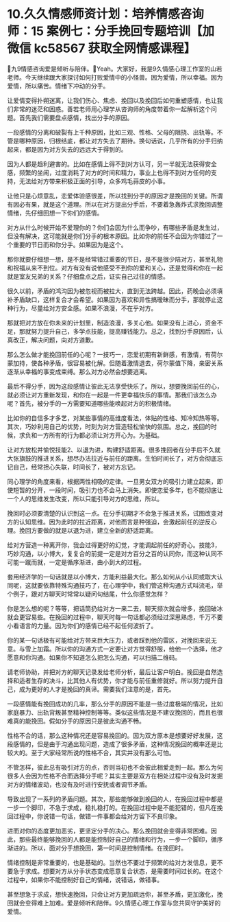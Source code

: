 # 10.久久情感师资计划：培养情感咨询师：15 案例七：分手挽回专题培训【加微信 kc58567 获取全网情感课程】

🎼九9情感咨询爱是倾听与陪伴。🎼Yeah。大家好，我是9久情感心理工作室的山若老师。今天继续跟大家探讨如何打败爱情中的小怪兽。因为爱情，所以幸福。因为爱情，所以痛苦。情绪下冲动的分手。

让爱情变得扑朔迷离，让我们伤心、焦虑、挽回以及挽回后如何重塑感情，也让我们非常的迷茫和困惑。善若老师用心理学从咨询师的角度带着你一起解析这个问题。首先我们需要盘点感情，找出分手的原因。

一段感情的分离和破裂有上千种原因，比如三观、性格、父母的阻挠、出轨等。不管是哪种原因，归根结底，都让对方失去了期待。换句话说，几乎所有的分手归纳起来，都是因为对方失去的远远大于得到的。

因为人都是趋利避害的。比如在感情上得不到对方认可，另一半就无法获得安全感，频繁的坐闹，过度消耗了对方的时间和精力，事业上也得不到对方任何的支持，无法给对方带来积极正面的引导，众多鸡毛蒜皮的小事。

让他只是心烦意乱，恋爱体验感很差，所以找到分手的原因才是挽回的关键。所谓有因必有果，就是这个道理。所以在对方提出分手后，不要着急轰炸式求挽回调整情绪，先仔细回想一下你们的感情。

对方从什么时候开始不爱理你的？你们会因为什么而争吵，有哪些矛盾是发生过，但没有解决，这可能就是你们分手的根本原因。比如你的前任不会因为你错过了一个重要的节日而和你分手。如果因为是这个。

那你就要仔细想一想，是不是经常错过重要的节日，是不是很少陪对方，甚至礼物和祝福从来不到位。对方有没有说他感受不到你的爱和关心，还是觉得和你在一起就是室友兄弟的关系？仔细盘点之后，证实自己过往的情感。

很久以前，矛盾的鸿沟因为被忽视而被拉大，直到无法跨越。因此，药晚会必须填补矛盾缺口，这样复合才会希望。如果因为喜欢和异性搞暧昧而分手，那就停止这种行为，尽量给对方安全感。如果不浪漫，不在乎对方。

那就把对方放在你未来的计划里，制造浪漫，多关心他。如果没有上进心，资金不足，那就努力提升自己，多学点技能，提高赚钱能力。总之，找到分手原因后，认真改正，解决问题，向对方道歉。

那么怎么做才能挽回前任的心呢？一技巧一，恋爱初期有新鲜感，有激情，有荷尔蒙加持，使各种矛盾，很容易被化解。但随着激情退去，荷尔蒙值下降，亲密关系逐渐从幸福的事变成束缚。那么对方必然会想要逃离。

最后不得分手，因为这段感情让彼此无法享受快乐了。所以，想要挽回前任的心，就必须让对方重新发现，和你在一起是一件更幸福快乐的事情。那我们该怎么办呢？首先，被分手的一方需要知道哪些能唤起对方的积极情绪。

比如你的自信多才多艺，对某些事情的高维度看法，体贴的性格、知冷知热等等。其次，巧妙利用自己的优势，时刻为对方营造轻松愉快的氛围。总之，挽回的时候，求负和一方所有的行为都必须让对方开心为。为基础。

让对方放松并愉悦技能2、以退为进，构建舒适距离。很多挽回者在分手后不久就大张旗鼓的推进关系，想尽办法拉近与前任的距离。生怕时间长了，对方会彻底忘记自己，经常担心失联，时间长了，被对方忘记。

同心理学的角度来看，根据两性相吸的定律。一旦男女双方的吸引力建立起来，即使短暂的分开，一段时间，吸引力也不会马上消失。即使恋爱多年，也不能彻底让一个人的思维发生改变，所以只能引导对方的思维，所以。

挽回时必须要清楚的认识到这一点。在分手初期才不会急于推进关系，试图改变对方的认知思维。因为此时的拉近距离，对他而言是种强迫，会激起前任的逆反心理。挽回方要做的就是以退为进，建立全新的舒适距离。

给对方营造一种离开你，我会过得更好的幻觉，才能调起前任的好奇心。技能3，巧妙沟通，以小博大，复复合的前提一定是对方百分之百的认同你，而这种认同不可能一蹴而就，一定是循序渐进，由小到大的过程。

套用经济学的一句话就是以小博大，方能利益最大化。那么如何从小认同或取大认同呢，这就要依靠特殊沟通技巧了，在心理学中，我们管这种沟通方式叫流毛，举个例子，跟对方聊天时常常以疑问句结尾，什么你感觉怎样？

你是怎么想的呢？等等，把话筒扔给对方一来二去，聊天频次就会增多，挽回破冰就会更容易些。在挽回的过程中，聊天时每一句话都必须经过深思熟虑，千万不要小看语言的力量。因为你们的感情已经不起任何波折了。

你的某一句话极有可能给对方带来巨大压力，或者踩到他的雷区，对挽回来说无意。与雪上加霜。所以你的沟通方式一定要让对方觉得舒服，给他一个选择，他才愿意和你沟通。如果你不知道怎么把怎么沟通，可以扫描二维码。

请老师协助，并把对方的聊天记录发给老师分析，最后让客户明白。挽回是自然选择和适者生存的决斗，比其他人有优势，你才能与前任重修就好。所以努力提升自己，成为更好的人才是挽回的真谛。需要我们注意的是，首先。

一段感情能有挽回成功的几率，那么分手的原因不能是一些过度极端的情况，比如家庭暴力、出轨背叛甚至精神控制等等。类似这些情况是不建议挽回的，而且也很难真的能挽回。假如分手的原因只是彼此沟通不畅。

性格不合的话，那么这种情况还是容易挽回的。因为双方原本是想要好好发展，这段感情的，但是由于沟通出现问题，造成了很多矛盾，这种情况挽回的概率还是比较大的。至于大家经常所说的性格不合，其实并没有那么可怕。

不管怎样，彼此总有吸引对方的点，否则当初也不会彼此相爱走到一起。那么为何很多人会因为性格不合而选择分手呢？其实主要是双方在相处过程中没有及时发掘对方的情绪波动，也没有及时进行安抚或者调节矛盾。

导致出现了一系列的矛盾问题。其次，那些能够做到挽回的人，在挽回过程中都是一步一个脚印，不急于求成，稳扎稳打的。在挽回过程中是不能犯错的，但凡在挽回过程中，你说错一句话，做错一件事都会给对方留下不良印象。

进而对你的态度更加恶劣，更坚定分手的决心。那么挽回就会变得非常困难。因此，那些最终能够挽回的人都是能控制好自己的情绪和行为，一步一个脚印，循序渐进的。所以，面对分手想挽回，第一时间是控制情绪。在挽回时。

情绪控制是非常重要的，也是基础的。当然也不要过于频繁的给对方发信息，更不要急于求成。想要对方从分手状态变成愿意复合状态，是需要时间过长的。在这个过程中，如果你不能控制好自己的情绪，说错话，做错事。

甚至想急于求成，想快速挽回，只会让对方更加疏远你，甚至矛盾，更加激化，挽回就会变得难上加难。爱是倾听和陪伴。9久情感心理工作室与您共同守护美好的爱情。

